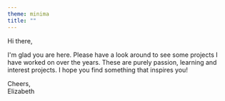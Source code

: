 ```yaml
---
theme: minima
title: ""
---
```


Hi there, 

I'm glad you are here. Please have a look around to see some projects I have worked on over the years. These are purely passion, learning and interest projects. I hope you find something that inspires you!

Cheers,  
Elizabeth
